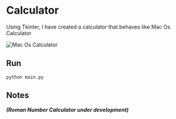 # Calculator

Using Tkinter, I have created a calculator that behaves like Mac Os Calculator

![Mac Os Calculator](https://trello-attachments.s3.amazonaws.com/597506dfa7f3e769ee57b064/60c8d7c141e92d4fbb40395b/a77b4dae5a125f00d498de02afbf3bb3/Screenshot_2021-06-15_at_17.38.08.png)

## Run

`python main.py`
## Notes

***(Roman Number Calculator under development)***